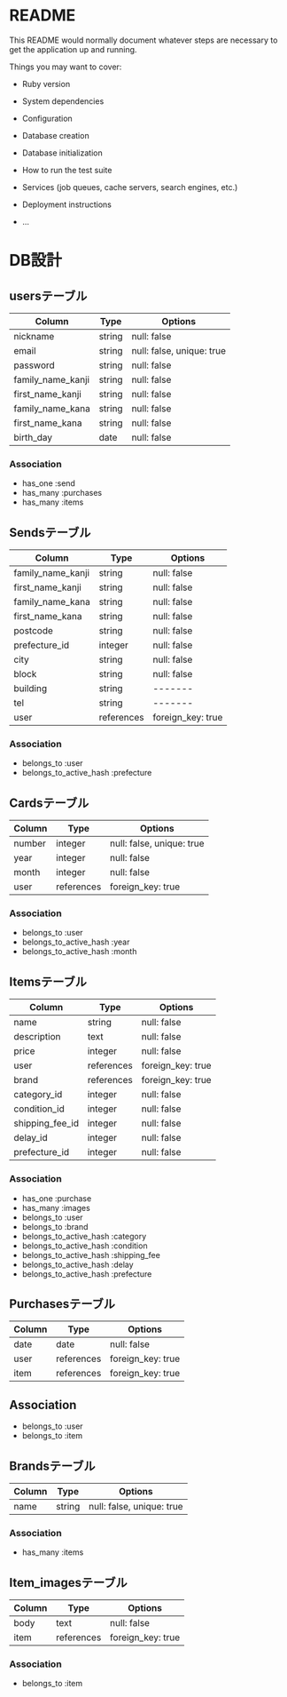 # README

This README would normally document whatever steps are necessary to get the
application up and running.

Things you may want to cover:

* Ruby version

* System dependencies

* Configuration

* Database creation

* Database initialization

* How to run the test suite

* Services (job queues, cache servers, search engines, etc.)

* Deployment instructions

* ...

# DB設計

## usersテーブル
|Column|Type|Options|
|------|----|-------|
|nickname|string|null: false|
|email|string|null: false, unique: true|
|password|string|null: false|
|family_name_kanji|string|null: false|
|first_name_kanji|string|null: false|
|family_name_kana|string|null: false|
|first_name_kana|string|null: false|
|birth_day|date|null: false|

### Association
- has_one :send
- has_many :purchases
- has_many :items


## Sendsテーブル
|Column|Type|Options|
|------|----|-------|
|family_name_kanji|string|null: false|
|first_name_kanji|string|null: false|
|family_name_kana|string|null: false|
|first_name_kana|string|null: false|
|postcode|string|null: false|
|prefecture_id|integer|null: false|
|city|string|null: false|
|block|string|null: false|
|building|string|-------|
|tel|string|-------|
|user|references|foreign_key: true|

### Association
- belongs_to :user
- belongs_to_active_hash :prefecture


## Cardsテーブル
|Column|Type|Options|
|------|----|-------|
|number|integer|null: false, unique: true|
|year|integer|null: false|
|month|integer|null: false|
|user|references|foreign_key: true|

### Association
- belongs_to :user
- belongs_to_active_hash :year
- belongs_to_active_hash :month


## Itemsテーブル
|Column|Type|Options|
|------|----|-------|
|name|string|null: false|
|description|text|null: false|
|price|integer|null: false|
|user|references|foreign_key: true|
|brand|references|foreign_key: true|
|category_id|integer|null: false|
|condition_id|integer|null: false|
|shipping_fee_id|integer|null: false|
|delay_id|integer|null: false|
|prefecture_id|integer|null: false|

### Association
- has_one :purchase
- has_many :images
- belongs_to :user
- belongs_to :brand
- belongs_to_active_hash :category
- belongs_to_active_hash :condition
- belongs_to_active_hash :shipping_fee
- belongs_to_active_hash :delay
- belongs_to_active_hash :prefecture

## Purchasesテーブル
|Column|Type|Options|
|------|----|-------|
|date|date|null: false|
|user|references|foreign_key: true|
|item|references|foreign_key: true|

## Association
- belongs_to :user
- belongs_to :item


## Brandsテーブル
|Column|Type|Options|
|------|----|-------|
|name|string|null: false, unique: true|

### Association
- has_many :items


## Item_imagesテーブル
|Column|Type|Options|
|------|----|-------|
|body|text|null: false|
|item|references|foreign_key: true|

### Association
- belongs_to :item